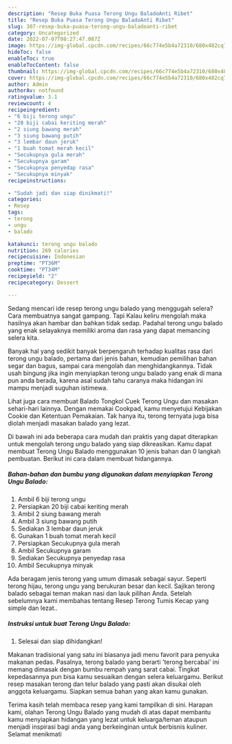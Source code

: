 ```yaml
---
description: "Resep Buka Puasa Terong Ungu BaladoAnti Ribet"
title: "Resep Buka Puasa Terong Ungu BaladoAnti Ribet"
slug: 307-resep-buka-puasa-terong-ungu-baladoanti-ribet
category: Uncategorized
date: 2022-07-07T08:27:47.087Z
image: https://img-global.cpcdn.com/recipes/66c774e5b4a72310/680x482cq70/terong-ungu-balado-foto-resep-utama.jpg
hideToc: false
enableToc: true
enableTocContent: false
thumbnail: https://img-global.cpcdn.com/recipes/66c774e5b4a72310/680x482cq70/terong-ungu-balado-foto-resep-utama.jpg
cover: https://img-global.cpcdn.com/recipes/66c774e5b4a72310/680x482cq70/terong-ungu-balado-foto-resep-utama.jpg
author: Admin
authorAv: notfound
ratingvalue: 3.1
reviewcount: 4
recipeingredient:
- "6 biji terong ungu"
- "20 biji cabai keriting merah"
- "2 siung bawang merah"
- "3 siung bawang putih"
- "3 lembar daun jeruk"
- "1 buah tomat merah kecil"
- "Secukupnya gula merah"
- "Secukupnya garam"
- "Secukupnya penyedap rasa"
- "Secukupnya minyak"
recipeinstructions:

- "Sudah jadi dan siap dinikmati!"
categories:
- Resep
tags:
- terong
- ungu
- balado

katakunci: terong ungu balado 
nutrition: 269 calories
recipecuisine: Indonesian
preptime: "PT36M"
cooktime: "PT34M"
recipeyield: "2"
recipecategory: Dessert

---
```



Sedang mencari ide resep terong ungu balado yang menggugah selera? Cara membuatnya sangat gampang. Tapi Kalau keliru mengolah maka hasilnya akan hambar dan bahkan tidak sedap. Padahal terong ungu balado yang enak selayaknya memiliki aroma dan rasa yang dapat memancing selera kita.


Banyak hal yang sedikit banyak berpengaruh terhadap kualitas rasa dari terong ungu balado, pertama dari jenis bahan, kemudian pemilihan bahan segar dan bagus, sampai cara mengolah dan menghidangkannya. Tidak usah bingung jika ingin menyiapkan terong ungu balado yang enak di mana pun anda berada, karena asal sudah tahu caranya maka hidangan ini mampu menjadi suguhan istimewa.

Lihat juga cara membuat Balado Tongkol Cuek Terong Ungu dan masakan sehari-hari lainnya. Dengan memakai Cookpad, kamu menyetujui Kebijakan Cookie dan Ketentuan Pemakaian. Tak hanya itu, terong ternyata juga bisa diolah menjadi masakan balado yang lezat.


Di bawah ini ada beberapa cara mudah dan praktis yang dapat diterapkan untuk mengolah terong ungu balado yang siap dikreasikan. Kamu dapat membuat Terong Ungu Balado menggunakan 10 jenis bahan dan 0 langkah pembuatan. Berikut ini cara dalam membuat hidangannya.

<!--inarticleads1-->

##### Bahan-bahan dan bumbu yang digunakan dalam menyiapkan Terong Ungu Balado:

1. Ambil 6 biji terong ungu
1. Persiapkan 20 biji cabai keriting merah
1. Ambil 2 siung bawang merah
1. Ambil 3 siung bawang putih
1. Sediakan 3 lembar daun jeruk
1. Gunakan 1 buah tomat merah kecil
1. Persiapkan Secukupnya gula merah
1. Ambil Secukupnya garam
1. Sediakan Secukupnya penyedap rasa
1. Ambil Secukupnya minyak


Ada beragam jenis terong yang umum dimasak sebagai sayur. Seperti terong hijau, terong ungu yang berukuran besar dan kecil. Sajikan terong balado sebagai teman makan nasi dan lauk pilihan Anda. Setelah sebelumnya kami membahas tentang Resep Terong Tumis Kecap yang simple dan lezat.. 

<!--inarticleads2-->

##### Instruksi untuk buat Terong Ungu Balado:


1. Selesai dan siap dihidangkan!

Makanan tradisional yang satu ini biasanya jadi menu favorit para penyuka makanan pedas. Pasalnya, terong balado yang berarti &#39;terong bercabai&#39; ini memang dimasak dengan bumbu rempah yang sarat cabai. Tingkat kepedasannya pun bisa kamu sesuaikan dengan selera keluargamu. Berikut resep masakan terong dan telur balado yang pasti akan disukai oleh anggota keluargamu. Siapkan semua bahan yang akan kamu gunakan. 

Terima kasih telah membaca resep yang kami tampilkan di sini. Harapan kami, olahan Terong Ungu Balado yang mudah di atas dapat membantu kamu menyiapkan hidangan yang lezat untuk keluarga/teman ataupun menjadi inspirasi bagi anda yang berkeinginan untuk berbisnis kuliner. Selamat menikmati

